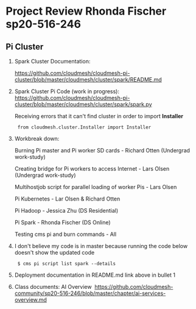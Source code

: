 # Project Review Rhonda Fischer sp20-516-246

## Pi Cluster 

1. Spark Cluster Documentation:

    <https://github.com/cloudmesh/cloudmesh-pi-cluster/blob/master/cloudmesh/cluster/spark/README.md>

2. Spark Cluster Pi Code (work in progress): <https://github.com/cloudmesh/cloudmesh-pi-cluster/blob/master/cloudmesh/cluster/spark/spark.py>

    Receiving errors that it can't find cluster in order to import
     **Installer** 
        
        from cloudmesh.cluster.Installer import Installer

3. Workbreak down:

    Burning Pi master and Pi worker SD cards - Richard Otten (Undergrad work-study)
    
    Creating bridge for Pi workers to access Internet - Lars Olsen (Undergrad work-study)
    
    Multihostjob script for parallel loading of worker Pis - Lars Olsen
    
    Pi Kubernetes - Lar Olsen & Richard Otten
    
    Pi Hadoop - Jessica Zhu (DS Residential)
    
    Pi Spark - Rhonda Fischer (DS
     Online)
     
     Testing cms pi and burn commands - All

4. I don't believe my code is in master because running the code below doesn't show the updated code  
    
        $ cms pi script list spark --details  
    
5. Deployment documentation in README.md link above in bullet 1
6.  Class documents: AI Overview 
<https://github.com/cloudmesh-community/sp20-516-246/blob/master/chapter/ai-services-overview.md>